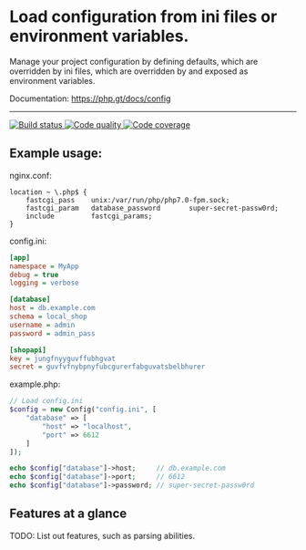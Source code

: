 # Load configuration from ini files or environment variables.

Manage your project configuration by defining defaults, which are overridden by ini files, which are overridden by and exposed as environment variables.

Documentation: https://php.gt/docs/config

***

<a href="https://circleci.com/gh/PhpGt/Config" target="_blank">
    <img src="https://img.shields.io/circleci/project/PhpGt/Config.svg?style=flat-square" alt="Build status" />
</a>
<a href="https://scrutinizer-ci.com/g/PhpGt/Config" target="_blank">
    <img src="https://img.shields.io/scrutinizer/g/PhpGt/Config.svg?style=flat-square" alt="Code quality" />
</a>
<a href="https://scrutinizer-ci.com/g/PhpGt/Config" target="_blank">
    <img src="https://img.shields.io/scrutinizer/coverage/g/PhpGt/Config.svg?style=flat-square" alt="Code coverage" />
</a>

## Example usage:

nginx.conf:

```
location ~ \.php$ {
	fastcgi_pass	unix:/var/run/php/php7.0-fpm.sock;
	fastcgi_param	database_password		super-secret-passw0rd;
	include			fastcgi_params;
}

```

config.ini:

```ini
[app]
namespace = MyApp
debug = true
logging = verbose

[database]
host = db.example.com
schema = local_shop
username = admin
password = admin_pass

[shopapi]
key = jungfnyyguvffubhgvat
secret = guvfvfnybpnyfubcgurerfabguvatsbelbhurer
```

example.php:

```php
// Load config.ini
$config = new Config("config.ini", [
	"database" => [
		"host" => "localhost",
		"port" => 6612
	]
]);

echo $config["database"]->host;		// db.example.com
echo $config["database"]->port;		// 6612
echo $config["database"]->password;	// super-secret-passw0rd
```

## Features at a glance

TODO: List out features, such as parsing abilities.

